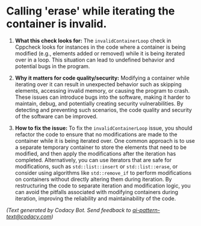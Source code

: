 # Calling 'erase' while iterating the container is invalid.

1. **What this check looks for:**
The `invalidContainerLoop` check in Cppcheck looks for instances in the code where a container is being modified (e.g., elements added or removed) while it is being iterated over in a loop. This situation can lead to undefined behavior and potential bugs in the program.

2. **Why it matters for code quality/security:**
Modifying a container while iterating over it can result in unexpected behavior such as skipping elements, accessing invalid memory, or causing the program to crash. These issues can introduce bugs into the software, making it harder to maintain, debug, and potentially creating security vulnerabilities. By detecting and preventing such scenarios, the code quality and security of the software can be improved.

3. **How to fix the issue:**
To fix the `invalidContainerLoop` issue, you should refactor the code to ensure that no modifications are made to the container while it is being iterated over. One common approach is to use a separate temporary container to store the elements that need to be modified, and then apply the modifications after the iteration has completed. Alternatively, you can use iterators that are safe for modifications, such as `std::list::insert` or `std::list::erase`, or consider using algorithms like `std::remove_if` to perform modifications on containers without directly altering them during iteration. By restructuring the code to separate iteration and modification logic, you can avoid the pitfalls associated with modifying containers during iteration, improving the reliability and maintainability of the code.

_(Text generated by Codacy Bot. Send feedback to ai-pattern-text@codacy.com)_
